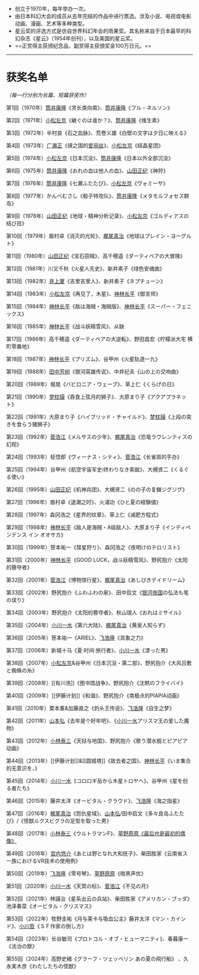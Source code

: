 
- 创立于1970年，每年举办一次。
- 由日本科幻大会的成员从去年完结的作品中进行票选。涉及小说、电视或电影动画、漫画、艺术等多种类型。
- 星云奖的评选方式是仿自世界科幻年会的雨果奖。其名称来自于日本最早的科幻杂志《星云》（1954年创刊），以及美国的星云奖。
- ==正赏得主获颁纪念品，副赏得主获颁奖金100万日元。==

---

# 获奖名单

*（每一行分别为长篇、短篇获奖作）*

第1回（1970年）[筒井康隆](筒井康隆.md)《灵长类向南》、[筒井康隆](筒井康隆.md)《フル・ネルソン》

第2回（1971年）[小松左京](小松左京.md)《継ぐのは谁か？》、[筒井康隆](筒井康隆.md)《维生素》

第3回（1972年）半村良《石之血脉》、荒卷义雄《白壁の文字は夕日に映える》

第4回（1973年）[广濑正](广濑正.md)《镜之国的[爱丽丝](爱丽丝.md)》、[小松左京](小松左京.md)《结晶星团》

第5回（1974年）[小松左京](小松左京.md)《日本沉没》、[筒井康隆](筒井康隆.md)《日本以外全部沉没》

第6回（1975年）[筒井康隆](筒井康隆.md)《おれの血は他人の血》、[山田正纪](山田正纪.md)《神狩》

第7回（1976年）[筒井康隆](筒井康隆.md)《七瀬ふたたび》、[小松左京](小松左京.md)《ヴォミーサ》

第8回（1977年）かんべむさし《骰子特攻队》、[筒井康隆](筒井康隆.md)《メタモルフォセス群岛》

第9回（1978年）[山田正纪](山田正纪.md)《地球・精神分析记录》、[小松左京](小松左京.md)《ゴルディアスの结び目》

第10回（1979年）眉村卓《消灭的光轮》、[梶尾真治](梶尾真治.md)《地球はプレイン・ヨーグルト》

第11回（1980年）[山田正纪](山田正纪.md)《宝石窃贼》、高千穂遥《ダーティペアの大冒険》

第12回（1981年）川又千秋《火星人先史》、新井素子《绿色安魂曲》

第13回（1982年）[井上厦](井上厦.md)《吉里吉里人》、新井素子《ネプチューン》

第14回（1983年）[小松左京](小松左京.md)《再见了，木星》、[神林长平](神林长平.md)《御言师》

第15回（1984年）[神林长平](神林长平.md)《敌は海贼・海贼版》、[神林长平](神林长平.md)《スーパー・フェニックス》

第16回（1985年）[神林长平](神林长平.md)《战斗妖精雪风》、从缺

第17回（1986年）高千穂遥《ダーティペアの大逆転》、野田昌宏《柠檬派大宅 横町零番地》

第18回（1987年）[神林长平](神林长平.md)《プリズム》、谷甲州《火星轨道一九》

第19回（1988年）[田中芳树](田中芳树.md)《银河英雄传说》、中井纪夫《山の上の交响曲》

第20回（1989年）堀晃《バビロニア・ウェーブ》、草上仁《くらげの日》

第21回（1990年）[梦枕貘](梦枕貘.md)《吞食上弦月的狮子》、大原まり子《アクアプラネット》

第22回（1991年）大原まり子《ハイブリッド・チャイルド》、[梦枕貘](梦枕貘.md)《上段の突きを食らう猪狮子》

第23回（1992年）[菅浩江](菅浩江.md)《メルサスの少年》、[梶尾真治](梶尾真治.md)《恐竜ラウレンティスの幻视》

第24回（1993年）柾悟郎《ヴィーナス・シティ》、[菅浩江](菅浩江.md)《长雀斑的手办》

第25回（1994年）谷甲州《航空宇宙军史ǀ终わりなき索敌》、大槻贤二《くるぐる使い》

第26回（1995年）[山田正纪](山田正纪.md)《机神兵团》、大槻贤二《のの子の复雠ジグジグ》

第27回（1996年）眉村卓《退潮之时》、火浦功《ひと夏の経験値》

第28回（1997年）森冈浩之《星界的纹章》、草上仁《减肥方程式》

第29回（1998年）[神林长平](神林长平.md)《敌人是海贼・A级敌人》、大原まり子《インディペンデンス イン オオサカ》

第30回（1999年）笹本祐一《彗星狩り》、森冈浩之《夜明けのテロリスト》

第31回（2000年）[神林长平](神林长平.md)《GOOD LUCK，战斗妖精雪风》、野尻抱介《太阳的篡夺者》

第32回（2001年）[菅浩江](菅浩江.md)《博物馆行星》、[梶尾真治](梶尾真治.md)《あしびきデイドリーム》

第33回（2002年）野尻抱介《ふわふわの泉》、田中启文《[银河帝国](银河帝国.md)の弘法も笔の误り》

第34回（2003年）野尻抱介《太阳的篡夺者》、秋山瑞人《おれはミサイル》

第35回（2004年）[小川一水](小川一水.md)《第六大陆》、[梶尾真治](梶尾真治.md)《黄泉人知らず》

第36回（2005年）笹本祐一《ARIEL》、[飞浩隆](飞浩隆.md)《具象之力》

第37回（2006年）新城十马《夏·时间·旅行者》、[小川一水](小川一水.md)《漂った男》

第38回（2007年）[小松左京](小松左京.md)&谷甲州《日本沉没・第二部》、野尻抱介《大风吕敷と蜘蛛の糸》

第39回（2008年）[[有川浩]]《图书馆战争》、野尻抱介《沈黙のフライバイ》

第40回（2009年）[[伊藤计划]]《和谐》、野尻抱介《南极点的PIAPIA动画》

第41回（2010年）栗本薰&加藤直之《豹头王传说》、[飞浩隆](飞浩隆.md)《自生之梦》

第42回（2011年）[山本弘](山本弘.md)《去年是个好年吧》、《[小川一水](小川一水.md)アリスマ王の爱した魔物》

第43回（2012年）[小林泰三](小林泰三.md)《天狱与地国》、野尻抱介《歌う潜水舰とピアピア动画》

第44回（2013年）[[伊藤计划]]&[[圆城塔]]《故去者之国》、[神林长平](神林长平.md)《いま集合的无意识を、》

第45回（2014年）[小川一水](小川一水.md)《コロロギ岳から木星トロヤへ》、谷甲州《星を创る者たち》

第46回（2015年）藤井太洋《オービタル・クラウド》、[飞浩隆](飞浩隆.md)《海之指星》

第47回（2016年）[梶尾真治](梶尾真治.md)《怨仇星域》、[山本弘](山本弘.md)/田中启文《多々良岛ふたたび》/《怪獣ルクスビグラの足型を取った男》

第48回（2017年）[小林泰三](小林泰三.md)《ウルトラマンF》、[草野原原](草野原原.md)[《最后也是最初的偶像》](《最后也是最初的偶像》.md)

第49回（2018年）[宫内悠介](宫内悠介.md)《あとは野となれ大和抚子》、柴田胜家《云南省スー族におけるVR技术の使用例》

第50回（2019年）[飞浩隆](飞浩隆.md)《零号琴》、[草野原原](草野原原.md)《暗黑声优》

第51回（2020年）[小川一水](小川一水.md)《天冥の标》、[菅浩江](菅浩江.md)《不见の月》

第52回（2021年）林譲治《星系出云の兵站》、柴田胜家《アメリカン・ブッダ》池泽春菜《オービタル・クリスマス》

第53回（2022年）牧野圭祐《月与莱卡与吸血公主》藤井太洋《マン・カインド》、[小川哲](小川哲.md)《ＳＦ作家の倒し方》

第54回（2023年）长谷敏司《プロトコル・オブ・ヒューマニティ》、春暮康一《法治の獣》

第55回（2024年）高野史緒《グラーフ・ツェッペリン あの夏の飛行船》	、久永実木彦《わたしたちの怪獣》